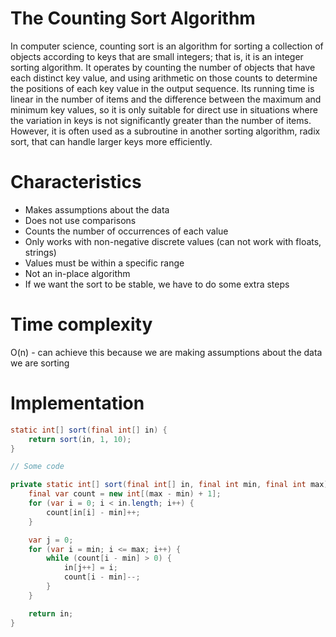 # The Counting Sort Algorithm

In computer science, counting sort is an algorithm for sorting a collection of objects according to keys that are 
small integers; that is, it is an integer sorting algorithm. It operates by counting the number of objects that have 
each distinct key value, and using arithmetic on those counts to determine the positions of each key value in the output 
sequence. Its running time is linear in the number of items and the difference between the maximum and minimum key values, 
so it is only suitable for direct use in situations where the variation in keys is not significantly greater than 
the number of items. However, it is often used as a subroutine in another sorting algorithm, radix sort, that can handle 
larger keys more efficiently.

# Characteristics

- Makes assumptions about the data
- Does not use comparisons
- Counts the number of occurrences of each value
- Only works with non-negative discrete values (can not work with floats, strings) 
- Values must be within a specific range
- Not an in-place algorithm
- If we want the sort to be stable, we have to do some extra steps

# Time complexity

O(n) - can achieve this because we are making assumptions about the data we are sorting

# Implementation

```java
static int[] sort(final int[] in) {
    return sort(in, 1, 10);
}

// Some code

private static int[] sort(final int[] in, final int min, final int max) {
    final var count = new int[(max - min) + 1];
    for (var i = 0; i < in.length; i++) {
        count[in[i] - min]++;
    }

    var j = 0;
    for (var i = min; i <= max; i++) {
        while (count[i - min] > 0) {
            in[j++] = i;
            count[i - min]--;
        }
    }

    return in;
}
```